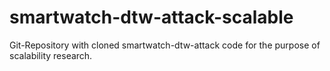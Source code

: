 # smartwatch-dtw-attack-scalable
Git-Repository with cloned smartwatch-dtw-attack code for the purpose of scalability research.
